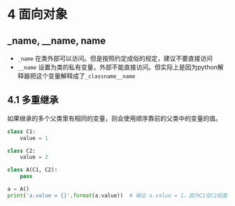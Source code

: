 # 4 面向对象

## _name, __name, __name__

- `_name` 在类外部可以访问。但是按照约定成俗的规定，建议不要直接访问
- `__name` 设置为类的私有变量，外部不能直接访问。但实际上是因为python解释器把这个变量解释成了`_classname__name`

## 4.1 多重继承

如果继承的多个父类里有相同的变量，则会使用顺序靠前的父类中的变量的值。

```python
class C1:
    value = 1

class C2:
    value = 2

class A(C1, C2):
    pass

a = A()
print('a.value = {}'.format(a.value))  # 输出 a.value = 1，因为C1在C2前面
```
